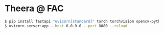 # Theera @ FAC

```sh
$ pip install fastapi "uvicorn[standard]" torch torchvision opencv-python
$ uvicorn server:app --host 0.0.0.0 --port 8080 --reload
```